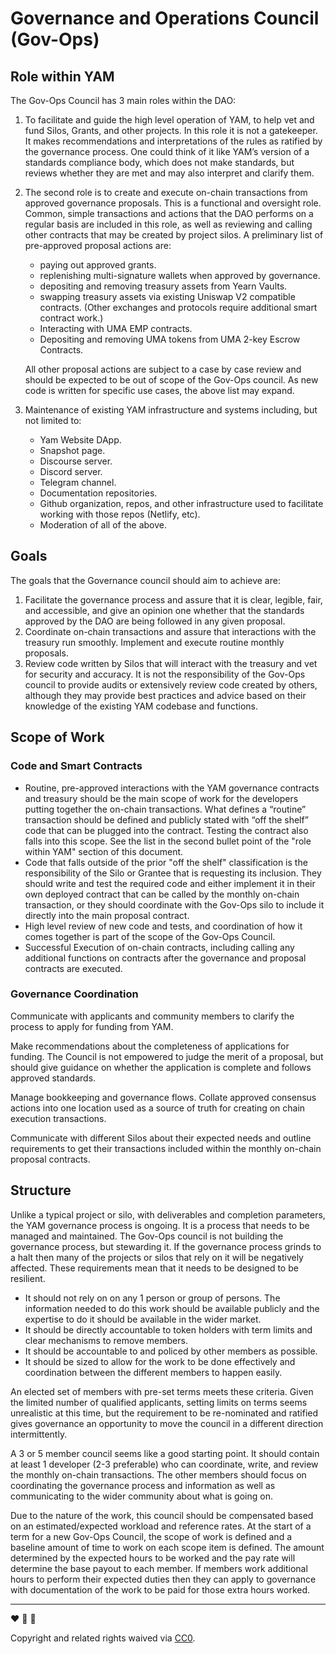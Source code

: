 # Governance and Operations Council (Gov-Ops)

## Role within YAM

The Gov-Ops Council has 3 main roles within the DAO:

1. To facilitate and guide the high level operation of YAM, to help vet and fund Silos, Grants, and other projects. In this role it is not a gatekeeper. It makes recommendations and interpretations of the rules as ratified by the governance process. One could think of it like YAM’s version of a standards compliance body, which does not make standards, but reviews whether they are met and may also interpret and clarify them.
2. The second role is to create and execute on-chain transactions from approved governance proposals. This is a functional and oversight role. Common, simple transactions and actions that the DAO performs on a regular basis are included in this role, as well as reviewing and calling other contracts that may be created by project silos. A preliminary list of pre-approved proposal actions are:
    - paying out approved grants.
    - replenishing multi-signature wallets when approved by governance.
    - depositing and removing treasury assets from Yearn Vaults.
    - swapping treasury assets via existing Uniswap V2 compatible contracts. (Other exchanges and protocols require additional smart contract work.)
    - Interacting with UMA EMP contracts.
    - Depositing and removing UMA tokens from UMA 2-key Escrow Contracts.

    All other proposal actions are subject to a case by case review and should be expected to be out of scope of the Gov-Ops council. As new code is written for specific use cases, the above list may expand.

3. Maintenance of existing YAM infrastructure and systems including, but not limited to:
    - Yam Website DApp.
    - Snapshot page.
    - Discourse server.
    - Discord server.
    - Telegram channel.
    - Documentation repositories.
    - Github organization, repos, and other infrastructure used to facilitate working with those repos (Netlify, etc).
    - Moderation of all of the above.

## Goals

The goals that the Governance council should aim to achieve are:

1. Facilitate the governance process and assure that it is clear, legible, fair, and accessible, and give an opinion one whether that the standards approved by the DAO are being followed in any given proposal.
2. Coordinate on-chain transactions and assure that interactions with the treasury run smoothly. Implement and execute routine monthly proposals.
3. Review code written by Silos that will interact with the treasury and vet for security and accuracy. It is not the responsibility of the Gov-Ops council to provide audits or extensively review code created by others, although they may provide best practices and advice based on their knowledge of the existing YAM codebase and functions.

## Scope of Work

### Code and Smart Contracts

- Routine, pre-approved interactions with the YAM governance contracts and treasury should be the main scope of work for the developers putting together the on-chain transactions. What defines a “routine” transaction should be defined and publicly stated with “off the shelf” code that can be plugged into the contract. Testing the contract also falls into this scope. See the list in the second bullet point of the "role within YAM" section of this document.
- Code that falls outside of the prior "off the shelf" classification is the responsibility of the Silo or Grantee that is requesting its inclusion. They should write and test the required code and either implement it in their own deployed contract that can be called by the monthly on-chain transaction, or they should coordinate with the Gov-Ops silo to include it directly into the main proposal contract.
- High level review of new code and tests, and coordination of how it comes together is part of the scope of the Gov-Ops Council.
- Successful Execution of on-chain contracts, including calling any additional functions on contracts after the governance and proposal contracts are executed.

### Governance Coordination

Communicate with applicants and community members to clarify the process to apply for funding from YAM.

Make recommendations about the completeness of applications for funding. The Council is not empowered to judge the merit of a proposal, but should give guidance on whether the application is complete and follows approved standards.

Manage bookkeeping and governance flows. Collate approved consensus actions into one location used as a source of truth for creating on chain execution transactions.

Communicate with different Silos about their expected needs and outline requirements to get their transactions included within the monthly on-chain proposal contracts.

## Structure

Unlike a typical project or silo, with deliverables and completion parameters, the YAM governance process is ongoing. It is a process that needs to be managed and maintained. The Gov-Ops council is not building the governance process, but stewarding it. If the governance process grinds to a halt then many of the projects or silos that rely on it will be negatively affected. These requirements mean that it needs to be designed to be resilient.

- It should not rely on on any 1 person or group of persons. The information needed to do this work should be available publicly and the expertise to do it should be available in the wider market.
- It should be directly accountable to token holders with term limits and clear mechanisms to remove members.
- It should be accountable to and policed by other members as possible.
- It should be sized to allow for the work to be done effectively and coordination between the different members to happen easily.

An elected set of members with pre-set terms meets these criteria. Given the limited number of qualified applicants, setting limits on terms seems unrealistic at this time, but the requirement to be re-nominated and ratified gives governance an opportunity to move the council in a different direction intermittently.

A 3 or 5 member council seems like a good starting point. It should contain at least 1 developer (2-3 preferable) who can coordinate, write, and review the monthly on-chain transactions. The other members should focus on coordinating the governance process and information as well as communicating to the wider community about what is going on.

Due to the nature of the work, this council should be compensated based on an estimated/expected workload and reference rates. At the start of a term for a new Gov-Ops Council, the scope of work is defined and a baseline amount of time to work on each scope item is defined. The amount determined by the expected hours to be worked and the pay rate will determine the base payout to each member. If members work additional hours to perform their expected duties then they can apply to governance with documentation of the work to be paid for those extra hours worked.

---

:heart: :rocket: :sweet_potato:

Copyright and related rights waived via [CC0](https://creativecommons.org/publicdomain/zero/1.0/).
